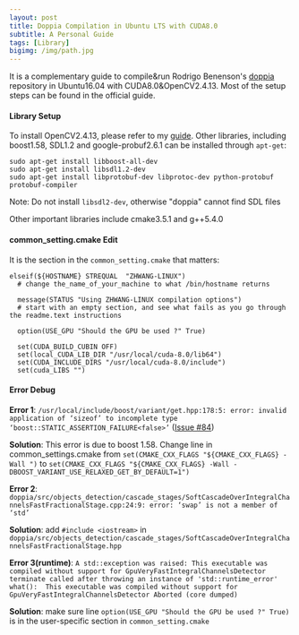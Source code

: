 ```yaml
---
layout: post
title: Doppia Compilation in Ubuntu LTS with CUDA8.0 
subtitle: A Personal Guide
tags: [Library]
bigimg: /img/path.jpg
---
```


It is a complementary guide to compile&run Rodrigo Benenson's [doppia](https://bitbucket.org/rodrigob/doppia) repository in Ubuntu16.04 with CUDA8.0&OpenCV2.4.13. Most of the setup steps can be found in the official guide.

#### Library Setup
To install OpenCV2.4.13, please refer to my [guide](2017-01-01-A-Guide-on-OpenCV-Installation-in-Ubuntu-LTS.md). Other libraries, including boost1.58, SDL1.2 and google-probuf2.6.1 can be installed through `apt-get`:

```shell
sudo apt-get install libboost-all-dev
sudo apt-get install libsdl1.2-dev
sudo apt-get install libprotobuf-dev libprotoc-dev python-protobuf protobuf-compiler
```

Note: Do not install `libsdl2-dev`, otherwise "doppia" cannot find SDL files

Other important libraries include cmake3.5.1 and g++5.4.0

#### common_setting.cmake Edit

It is the section in the `common_setting.cmake` that matters: 

```
elseif(${HOSTNAME} STREQUAL  "ZHWANG-LINUX")
  # change the_name_of_your_machine to what /bin/hostname returns

  message(STATUS "Using ZHWANG-LINUX compilation options")
  # start with an empty section, and see what fails as you go through the readme.text instructions

  option(USE_GPU "Should the GPU be used ?" True)

  set(CUDA_BUILD_CUBIN OFF)  
  set(local_CUDA_LIB_DIR "/usr/local/cuda-8.0/lib64")  
  set(CUDA_INCLUDE_DIRS "/usr/local/cuda-8.0/include")  
  set(cuda_LIBS "")
```

#### Error Debug

**Error 1**: `/usr/local/include/boost/variant/get.hpp:178:5: error: invalid application of ‘sizeof’ to incomplete type ‘boost::STATIC_ASSERTION_FAILURE<false>’` ([Issue #84](https://bitbucket.org/rodrigob/doppia/issues/84/the-problem-while-compiling))

**Solution**: This error is due to boost 1.58. Change line in common_settings.cmake from `set(CMAKE_CXX_FLAGS "${CMAKE_CXX_FLAGS} -Wall ")` to `set(CMAKE_CXX_FLAGS "${CMAKE_CXX_FLAGS} -Wall -DBOOST_VARIANT_USE_RELAXED_GET_BY_DEFAULT=1")`


**Error 2**: `doppia/src/objects_detection/cascade_stages/SoftCascadeOverIntegralChannelsFastFractionalStage.cpp:24:9: error: ‘swap’ is not a member of ‘std’`

**Solution**: add `#include <iostream>` in `doppia/src/objects_detection/cascade_stages/SoftCascadeOverIntegralChannelsFastFractionalStage.hpp`

**Error 3(runtime)**: `A std::exception was raised: This executable was compiled without support for GpuVeryFastIntegralChannelsDetector
terminate called after throwing an instance of 'std::runtime_error'
  what():  This executable was compiled without support for GpuVeryFastIntegralChannelsDetector
Aborted (core dumped)`

**Solution**: make sure line `option(USE_GPU "Should the GPU be used ?" True)` is in the user-specific section in `common_setting.cmake`





